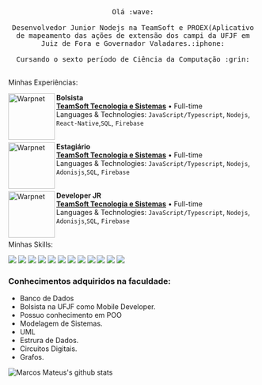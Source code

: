 <p align="center">

  <samp>
    Olá :wave:
    <br><br>
    Desenvolvedor Junior Nodejs na TeamSoft e PROEX(Aplicativo de mapeamento das ações de extensão dos campi da UFJF em Juiz de Fora e Governador Valadares.:iphone:
    <br><br>
   Cursando o sexto período de Ciência da Computação :grin:
    <br><br>
 
</p>
<p> Minhas Experiências: </p>

 

[<img align="left" height="94px" width="94px" alt="Warpnet" src="https://yt3.ggpht.com/ytc/AKedOLT_BA-BCJdGQeEMwv882b7S4e9CGm25ksyJJoUm=s900-c-k-c0x00ffffff-no-rj"/>](https://teamsoft.com.br/)

**Bolsista** \
[**TeamSoft Tecnologia e Sistemas**](https://teamsoft.com.br/) • Full-time \
Languages & Technologies:  `JavaScript/Typescript`, `Nodejs`, `React-Native`,`SQL`, `Firebase`\
<br/>

[<img align="left" height="94px" width="94px" alt="Warpnet" src="https://media-exp1.licdn.com/dms/image/C4E0BAQEVFOIVYXK0IQ/company-logo_200_200/0/1576084127236?e=2159024400&v=beta&t=kBRrdgJIwjcI668_0q9clkOTMTFJ86tbAQWlqihXkXs"/>](https://teamsoft.com.br/)

**Estagiário** \
[**TeamSoft Tecnologia e Sistemas**](https://teamsoft.com.br/) • Full-time \
Languages & Technologies:  `JavaScript/Typescript`, `Nodejs`, `Adonisjs`,`SQL`, `Firebase`\
<br/>

[<img align="left" height="94px" width="94px" alt="Warpnet" src="https://media-exp1.licdn.com/dms/image/C4E0BAQEVFOIVYXK0IQ/company-logo_200_200/0/1576084127236?e=2159024400&v=beta&t=kBRrdgJIwjcI668_0q9clkOTMTFJ86tbAQWlqihXkXs"/>](https://teamsoft.com.br/)

**Developer JR** \
[**TeamSoft Tecnologia e Sistemas**](https://teamsoft.com.br/) • Full-time \
Languages & Technologies:  `JavaScript/Typescript`, `Nodejs`, `Adonisjs`,`SQL`, `Firebase`\
<br/>

<p> Minhas Skills: <p>
<img src="https://img.shields.io/badge/Node.js-43853D?style=for-the-badge&logo=node.js&logoColor=white" />
<img src="https://img.shields.io/badge/JavaScript-323330?style=for-the-badge&logo=javascript&logoColor=F7DF1E" />
<img src="https://img.shields.io/badge/TypeScript-007ACC?style=for-the-badge&logo=typescript&logoColor=white" />
<img src="https://img.shields.io/badge/C%2B%2B-00599C?style=for-the-badge&logo=c%2B%2B&logoColor=white" />
<img src="https://img.shields.io/badge/Express.js-404D59?style=for-the-badge" />
<img src="https://img.shields.io/badge/React-20232A?style=for-the-badge&logo=react&logoColor=61DAFB" />
<img src="https://img.shields.io/badge/React_Native-20232A?style=for-the-badge&logo=react&logoColor=61DAFB" />
<img src="https://img.shields.io/badge/MySQL-00000F?style=for-the-badge&logo=mysql&logoColor=white" />
<img src="https://img.shields.io/badge/PostgreSQL-316192?style=for-the-badge&logo=postgresql&logoColor=white" />
<img src="https://img.shields.io/badge/MariaDB-01529E?style=for-the-badge&logo=mariadb&logoColor=white" />
<img src="https://img.shields.io/badge/Firebase-F29D0C?style=for-the-badge&logo=firebase&logoColor=white" />
<img src="https://img.shields.io/badge/Microsoft_Azure-0089D6?style=for-the-badge&logo=microsoft-azure&logoColor=white" />
	
### Conhecimentos adquiridos na faculdade:
- Banco de Dados
- Bolsista na UFJF como Mobile Developer.
- Possuo conhecimento em POO 
- Modelagem de Sistemas.
- UML
- Estrura de Dados.
- Circuitos Digitais.
- Grafos.






![Marcos Mateus's github stats](https://github-readme-stats.vercel.app/api?username=MarcosMateusOS&show_icons=true&theme=radical)

<!--
**MarcosMateusOS/MarcosMateusOS** is a ✨ _special_ ✨ repository because its `README.md` (this file) appears on your GitHub profile.


### Salve :star_struck:!

### Estou no 6 semestre do curso Ciência da Computação
### Tenho o conhecimento: - C/C++        
<img src="https://icon-library.com/images/c-programming-icon/c-programming-icon-14.jpg" alt="rails" width="30" height="30"></img>
###                                     - Orientação a Objetos 
###                                     - React 
###                                     - React Native
###                                     - Java Script
###                                     - Node.js
###                                     - FireBase
###                                     - MongoDB
###                                     - Modelagem de Dados
### Bolsista na UFJF como Mobile Developer
### Sempre buscando melhorar.

